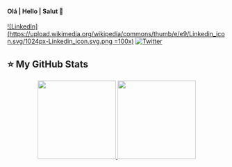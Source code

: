 #### Olá | Hello | Salut 👋

[![LinkedIn](https://upload.wikimedia.org/wikipedia/commons/thumb/e/e9/Linkedin_icon.svg/1024px-Linkedin_icon.svg.png =100x)](https://www.linkedin.com/in/anariccetti/)
[![Twitter](https://cdnlogo.com/logos/t/96/twitter-icon.svg)](https://www.twitter.com/anariccetti/)

## ⭐ My GitHub Stats

<p align="center">
<a href="https://github.com/anariccetti">
  <img height="180em" src="https://github-readme-stats-eight-theta.vercel.app/api?username=anariccetti&show_icon  s=true&theme=algolia&include_all_commits=true&count_private=true"/>
  <img height="180em" src="https://github-readme-stats-eight-theta.vercel.app/api/top-langs/?username=anariccetti&layout=compact&langs_count=8&theme=algolia"/>
</a>
</p>
